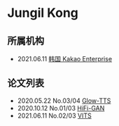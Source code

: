 # Jungil Kong

## 所属机构

- 2021.06.11 [韩国 Kakao Enterprise](../Institutions/Kakao_Enterprise.md)

## 论文列表

- 2020.05.22 No.03/04 [Glow-TTS](../Models/TTS2_Acoustic/2020.05.22_Glow-TTS.md)
- 2020.10.12 No.01/03 [HiFi-GAN](../Models/TTS3_Vocoder/2020.10.12_HiFi-GAN.md)
- 2021.06.11 No.02/03 [VITS](../Models/E2E/2021.06.11_VITS.md)
